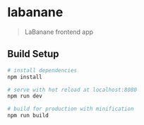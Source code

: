# labanane

> LaBanane frontend app

## Build Setup

``` bash
# install dependencies
npm install

# serve with hot reload at localhost:8080
npm run dev

# build for production with minification
npm run build
```
